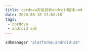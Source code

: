 ```yaml
---
title: cordova安装目标android版本.md
date: 2020-06-18 17:02:18
tags: 
 - cordova
 - android sdk
---
```



```bash
sdkmanager "platforms;android-26"
```